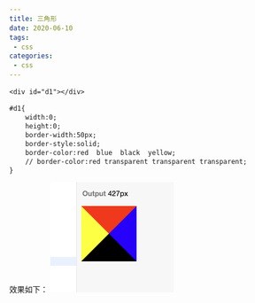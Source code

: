 ```yaml
---
title: 三角形
date: 2020-06-10
tags:
 - css
categories:
 - css
---
```

```
<div id="d1"></div>
```
```
#d1{
    width:0;
    height:0;
    border-width:50px;
    border-style:solid;
    border-color:red  blue  black  yellow;
    // border-color:red transparent transparent transparent;
}
```
效果如下：
![20200615145620.png](https://raw.githubusercontent.com/mail-img/picBed/master/blog/img/picgo/20200615145620.png)